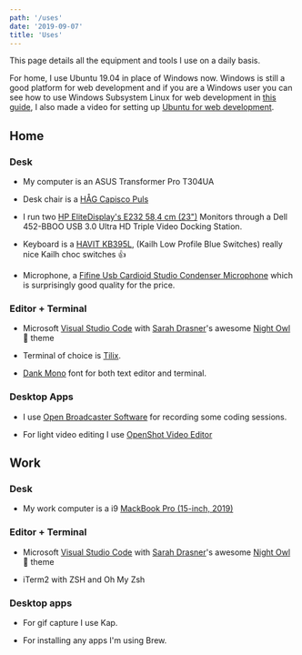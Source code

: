 ```yaml
---
path: '/uses'
date: '2019-09-07'
title: 'Uses'
---
```


This page details all the equipment and tools I use on a daily basis.

For home, I use Ubuntu 19.04 in place of Windows now. Windows is still
a good platform for web development and if you are a Windows user you
can see how to use Windows Subsystem Linux for web development in
[this guide], I also made a video for setting up [Ubuntu for web
development].

## Home

### Desk

- My computer is an ASUS Transformer Pro T304UA

- Desk chair is a [HÅG Capisco Puls]

- I run two [HP EliteDisplay's E232 58,4 cm (23")] Monitors through a
  Dell 452-BBOO USB 3.0 Ultra HD Triple Video Docking Station.

- Keyboard is a [HAVIT KB395L], (Kailh Low Profile Blue Switches)
  really nice Kailh choc switches 👍

- Microphone, a [Fifine Usb Cardioid Studio Condenser Microphone]
  which is surprisingly good quality for the price.

### Editor + Terminal

- Microsoft [Visual Studio Code] with [Sarah Drasner]'s awesome [Night
  Owl] 🦉 theme

- Terminal of choice is [Tilix].

- [Dank Mono] font for both text editor and terminal.

### Desktop Apps

- I use [Open Broadcaster Software](OBS) for recording some coding
  sessions.

- For light video editing I use [OpenShot Video Editor]

## Work

### Desk

- My work computer is a i9 [MackBook Pro (15-inch, 2019)]

### Editor + Terminal

- Microsoft [Visual Studio Code] with [Sarah Drasner]'s awesome [Night
  Owl] 🦉 theme

- iTerm2 with ZSH and Oh My Zsh

### Desktop apps

- For gif capture I use Kap.

- For installing any apps I'm using Brew.

<!-- Links -->

[mackbook pro (15-inch, 2019)]: https://amzn.to/30ZX76C
[hp elitedisplay's e232 58,4 cm (23")]: https://amzn.to/2ZKVMUP
[håg capisco puls]: https://amzn.to/2ZKWKQa
[open broadcaster software]: https://obsproject.com/
[dank mono]: https://dank.sh/
[settings]: https://github.com/spences10/settings
[dotfiles]: https://github.com/spences10/dotfiles
[sarah drasner]: https://github.com/sdras/
[night owl]: https://github.com/sdras/night-owl-vscode-theme
[setting it up for windows]: https://ss10.me/wsl-2019
[fifine usb cardioid studio condenser microphone]: https://amzn.to/2N1uDWK
[see here to set up your own]: https://ss10.me/wsl-2019
[this guide]: https://ss10.me/wsl-2019
[havit kb395l]: https://www.amazon.co.uk/gp/product/B0767YQQTQ/ref=ox_sc_saved_title_1?smid=A144NZUZAZWQSX&psc=1
[visual studio code]: https://code.visualstudio.com/
[tilix]: https://github.com/gnunn1/tilix
[ubuntu for web development]: https://www.youtube.com/watch?v=eSAsdQuQ-1o
[openshot video editor]: https://www.openshot.org/
